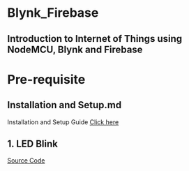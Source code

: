 # Blynk_Firebase
## Introduction to Internet of Things using NodeMCU, Blynk and Firebase

# Pre-requisite

## Installation and Setup.md
Installation and Setup Guide [Click here](https://github.com/SinkuKumar/Blynk_Firebase/blob/main/Installation_Setup.md)

## 1. LED Blink
[Source Code](https://github.com/SinkuKumar/Blynk_Firebase/blob/main/1_LED_Blink/1_LED_Blink.ino)
